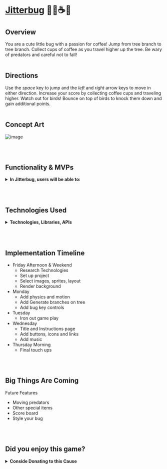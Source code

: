 # [Jitterbug](https://shhmabbey.github.io/jitterbug/) 🐛🐛☕🌳


## Overview
You are a cute little bug with a passion for coffee! Jump from tree branch to tree branch. Collect cups of coffee as you travel higher up the tree. Be wary of predators and careful not to fall!
<br></br>

## Directions
Use the *space* key to jump and the *left* and *right* arrow keys to move in either direction. Increase your score by collecting coffee cups and traveling higher. Watch out for birds! Bounce on top of birds to knock them down and gain additional points.
<br></br>

## Concept Art
![image](https://user-images.githubusercontent.com/50922953/155634303-309aaf5e-7b7f-4c94-ac80-8afb9f21f17c.png)


<br></br>

## Functionality & MVPs
<details>
<summary><b>In Jitterbug, users will be able to:</b></summary>

* Collect numerous servings of a tasty beverage
* Explore the world from a bug's perspective
* Dodge and defeat pretators
* Take a break from responsibilities and have a little fun

</details>

<br></br>

## Technologies Used
<details>
<summary><b>Technologies, Libraries, APIs</b></summary>

* Canvas API (intended)

</details>

<br></br>

## Implementation Timeline

* Friday Afternoon & Weekend
  * Research Technologies
  * Set up project
  * Select images, sprites, layout
  * Render background
* Monday
  * Add physics and motion
  * Add Generate branches on tree
  * Add bug key controls
* Tuesday
  * Iron out game play
* Wednesday
  * Title and Instructions page
  * Add buttons, icons and links
  * Add music
* Thursday Morning
  * Final touch ups

<br></br>

## Big Things Are Coming
Future Features
* Moving predators
* Other special items
* Score board
* Style your bug


<br></br>

## Did you enjoy this game?
<details>
<summary><b>Conside Donating to this Cause</b></summary>
If so, please consider making a dollar donation to fund the treatment of AIDS to community members in San Francisco and Los Angeles.

[Donate Here](https://actnow.tofighthiv.org/site/TR/Events/AIDSLifeCycleCenter?px=3619736&pg=personal&fr_id=2381)

Want to Donate but kind of lazy?
[Venmo Here](https://venmo.com/code?user_id=2391705496059904452&created=1645744861)

</details>


